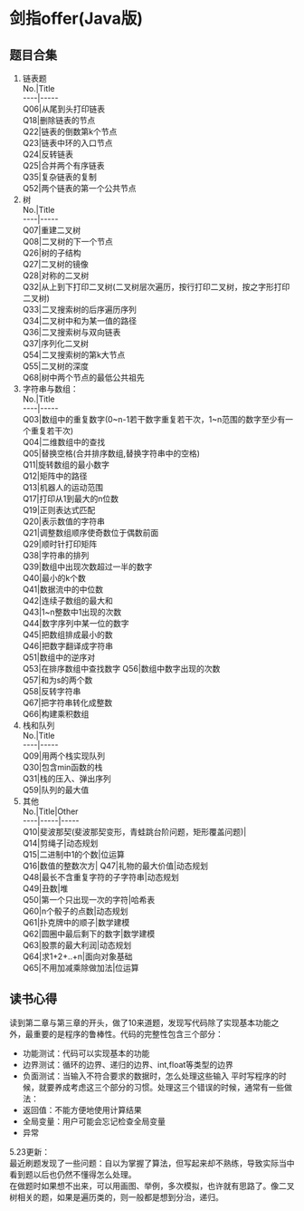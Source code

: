# 剑指offer(Java版)

## 题目合集
1. 链表题  
No.|Title  
----|-----  
Q06|从尾到头打印链表  
Q18|删除链表的节点  
Q22|链表的倒数第k个节点  
Q23|链表中环的入口节点  
Q24|反转链表  
Q25|合并两个有序链表  
Q35|复杂链表的复制  
Q52|两个链表的第一个公共节点  
2. 树  
No.|Title  
----|-----  
Q07|重建二叉树  
Q08|二叉树的下一个节点  
Q26|树的子结构  
Q27|二叉树的镜像  
Q28|对称的二叉树  
Q32|从上到下打印二叉树(二叉树层次遍历，按行打印二叉树，按之字形打印二叉树)  
Q33|二叉搜索树的后序遍历序列  
Q34|二叉树中和为某一值的路径  
Q36|二叉搜索树与双向链表  
Q37|序列化二叉树  
Q54|二叉搜索树的第k大节点  
Q55|二叉树的深度  
Q68|树中两个节点的最低公共祖先  
3. 字符串与数组：  
No.|Title  
----|-----  
Q03|数组中的重复数字(0~n-1若干数字重复若干次，1~n范围的数字至少有一个重复若干次)  
Q04|二维数组中的查找  
Q05|替换空格(合并排序数组,替换字符串中的空格)  
Q11|旋转数组的最小数字  
Q12|矩阵中的路径  
Q13|机器人的运动范围  
Q17|打印从1到最大的n位数  
Q19|正则表达式匹配  
Q20|表示数值的字符串  
Q21|调整数组顺序使奇数位于偶数前面  
Q29|顺时针打印矩阵  
Q38|字符串的排列  
Q39|数组中出现次数超过一半的数字  
Q40|最小的k个数  
Q41|数据流中的中位数  
Q42|连续子数组的最大和  
Q43|1~n整数中1出现的次数  
Q44|数字序列中某一位的数字  
Q45|把数组排成最小的数  
Q46|把数字翻译成字符串  
Q51|数组中的逆序对  
Q53|在排序数组中查找数字
Q56|数组中数字出现的次数  
Q57|和为s的两个数  
Q58|反转字符串  
Q67|把字符串转化成整数  
Q66|构建乘积数组  
4. 栈和队列  
No.|Title  
----|-----  
Q09|用两个栈实现队列  
Q30|包含min函数的栈  
Q31|栈的压入、弹出序列  
Q59|队列的最大值  
5. 其他  
No.|Title|Other  
----|-----|-----  
Q10|斐波那契(斐波那契变形，青蛙跳台阶问题，矩形覆盖问题)|  
Q14|剪绳子|动态规划  
Q15|二进制中1的个数|位运算  
Q16|数值的整数次方|
Q47|礼物的最大价值|动态规划  
Q48|最长不含重复字符的子字符串|动态规划  
Q49|丑数|堆  
Q50|第一个只出现一次的字符|哈希表  
Q60|n个骰子的点数|动态规划  
Q61|扑克牌中的顺子|数学建模  
Q62|圆圈中最后剩下的数字|数学建模  
Q63|股票的最大利润|动态规划  
Q64|求1+2+..+n|面向对象基础  
Q65|不用加减乘除做加法|位运算  

## 读书心得
读到第二章与第三章的开头，做了10来道题，发现写代码除了实现基本功能之外，最重要的是程序的鲁棒性。代码的完整性包含三个部分：  
*   功能测试：代码可以实现基本的功能
*   边界测试：循环的边界、递归的边界、int,float等类型的边界
*   负面测试：当输入不符合要求的数据时，怎么处理这些输入
平时写程序的时候，就要养成考虑这三个部分的习惯。处理这三个错误的时候，通常有一些做法：
*   返回值：不能方便地使用计算结果
*   全局变量：用户可能会忘记检查全局变量
*   异常  

5.23更新：  
最近刷题发现了一些问题：自以为掌握了算法，但写起来却不熟练，导致实际当中看到题以后也仍然不懂得怎么处理。  
在做题时如果想不出来，可以用画图、举例，多次模拟，也许就有思路了。像二叉树相关的题，如果是遍历类的，则一般都是想到分治，递归。  
